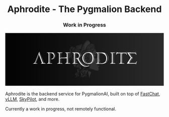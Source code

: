 <h1 align="center">
Aphrodite - The Pygmalion Backend
</h1>
<h3 align="center">
Work in Progress
</h3>

![aphrodite](./assets/aphrodite.png)

Aphrodite is the backend service for PygmalionAI, built on top of [FastChat](https://github.com/lm-sys/FastChat), [vLLM](https://github.com/vllm-project/vllm), [SkyPilot](https://github.com/skypilot-org/skypilot), and more.

Currently a work in progress, not remotely functional.
